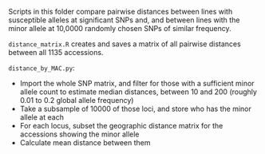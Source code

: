 Scripts in this folder compare pairwise distances between lines with susceptible
alleles at significant SNPs and, and between lines with the minor allele at
10,0000 randomly chosen SNPs of similar frequency.

`distance_matrix.R` creates and saves a
matrix of all pairwise distances between all 1135 accessions.

`distance_by_MAC.py`:
- Import the whole SNP matrix, and filter for those with a sufficient minor 
    allele count to estimate median distances, between 10 and 200 (roughly
    0.01 to 0.2 global allele frequency)
- Take a subsample of 10000 of those loci, and store who has the minor allele at
    each
- For each locus, subset the geographic distance matrix for the accessions 
    showing the minor allele
- Calculate mean distance between them